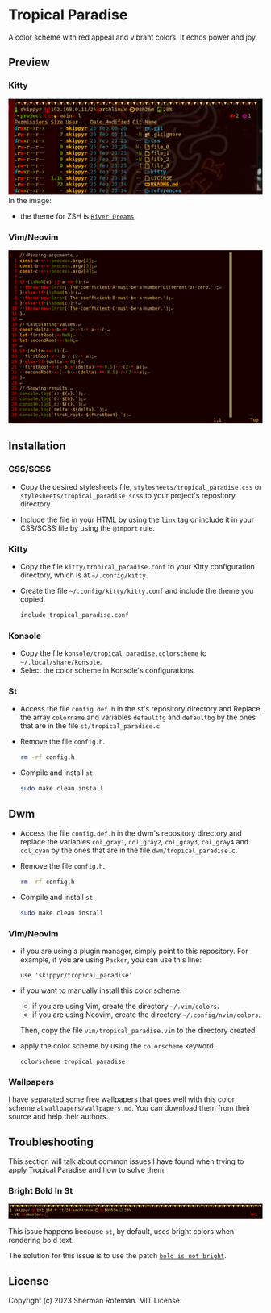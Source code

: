 # Tropical Paradise

A color scheme with red appeal and vibrant colors. It echos power and joy.


## Preview

### Kitty

![](images/preview/kitty.png)
In the image:
  + the theme for ZSH is [`River Dreams`](https://github.com/skippyr/river_dreams).

### Vim/Neovim

![](images/preview/vim.png)


## Installation

### CSS/SCSS

  + Copy the desired stylesheets file, `stylesheets/tropical_paradise.css` or
    `stylesheets/tropical_paradise.scss` to your project's repository directory.

  + Include the file in your HTML by using the `link` tag or include it in your
    CSS/SCSS file by using the `@import` rule.


### Kitty

  + Copy the file `kitty/tropical_paradise.conf` to your Kitty configuration
    directory, which is at `~/.config/kitty`.
  + Create the file `~/.config/kitty/kitty.conf` and include the theme you
    copied.

    ```bash
    include tropical_paradise.conf
    ```


### Konsole
  
  + Copy the file `konsole/tropical_paradise.colorscheme` to
    `~/.local/share/konsole`.
  + Select the color scheme in Konsole's configurations.

### St

  + Access the file `config.def.h` in the st's repository directory and
    Replace the array `colorname` and variables `defaultfg` and `defaultbg`
    by the ones that are in the file `st/tropical_paradise.c`.
  + Remove the file `config.h`.
    
    ```bash
    rm -rf config.h
    ```

  + Compile and install `st`.

    ```bash
    sudo make clean install
    ```


## Dwm

  + Access the file `config.def.h` in the dwm's repository directory and
    replace the variables `col_gray1`, `col_gray2`, `col_gray3`, `col_gray4`
    and `col_cyan` by the ones that are in the file `dwm/tropical_paradise.c`.
  + Remove the file `config.h`.
    
    ```bash
    rm -rf config.h
    ```
    
  + Compile and install `st`.

    ```bash
    sudo make clean install
    ```

### Vim/Neovim
  + if you are using a plugin manager, simply point to this repository. For
    example, if you are using `Packer`, you can use this line:

    ```vim
    use 'skippyr/tropical_paradise'
    ```
  
  + if you want to manually install this color scheme:
    + if you are using Vim, create the directory `~/.vim/colors`.
    + if you are using Neovim, create the directory `~/.config/nvim/colors`.
    
    Then, copy the file `vim/tropical_paradise.vim` to the directory created.
  
  + apply the color scheme by using the `colorscheme` keyword.

    ```vim
    colorscheme tropical_paradise
    ```


### Wallpapers

I have separated some free wallpapers that goes well with this color scheme at
`wallpapers/wallpapers.md`. You can download them from their source and help
their authors.


## Troubleshooting

This section will talk about common issues I have found when trying to apply Tropical Paradise and how to solve them.


### Bright Bold In St

![](images/troubleshooting/bright_bold_0.png)

This issue happens because `st`, by default, uses bright colors when rendering
bold text.

The solution for this issue is to use the patch [`bold is not bright`](https://st.suckless.org/patches/bold-is-not-bright).


## License

Copyright (c) 2023 Sherman Rofeman. MIT License.

